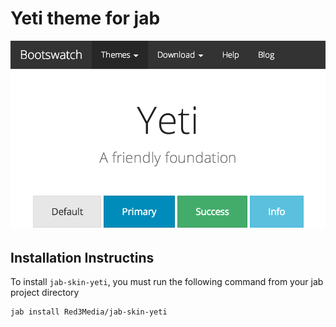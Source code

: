 # Yeti theme for jab
![yeti screenshot](thumbnail.png)

## Installation Instructins
To install `jab-skin-yeti`, you must run the following command from your jab project directory

    jab install Red3Media/jab-skin-yeti
